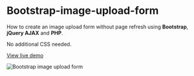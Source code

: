 # Bootstrap-image-upload-form
How to create an image upload form without page refresh using **Bootstrap**, **jQuery AJAX** and **PHP**.

No additional CSS needed.

[View live demo](http://shinworld.altervista.org/image-upload-form/)

![Bootstrap image upload form](http://shinworld.altervista.org/image-upload-form/example.jpg "Bootstrap image upload form")

